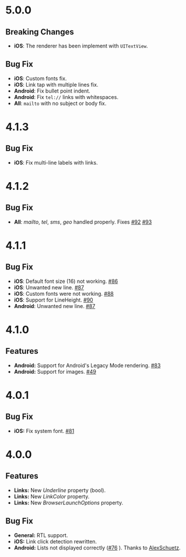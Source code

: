 # 5.0.0

## Breaking Changes
* **iOS**: The renderer has been implement with `UITextView`.

## Bug Fix
* **iOS**: Custom fonts fix.
* **iOS**: Link tap with multiple lines fix.
* **Android**: Fix bullet point indent.
* **Android**: Fix `tel://` links with whitespaces.
* **All**: `mailto` with no subject or body fix.

# 4.1.3

## Bug Fix
* **iOS**: Fix multi-line labels with links.

# 4.1.2

## Bug Fix
* **All**: *mailto*, *tel*, *sms*, *geo* handled properly. Fixes [#92](https://github.com/matteobortolazzo/HtmlLabelPlugin/issues/82) [#93](https://github.com/matteobortolazzo/HtmlLabelPlugin/issues/82)

# 4.1.1

## Bug Fix
* **iOS**: Default font size (16) not working. [#86](https://github.com/matteobortolazzo/HtmlLabelPlugin/issues/86)
* **iOS**: Unwanted new line. [#87](https://github.com/matteobortolazzo/HtmlLabelPlugin/issues/87)
* **iOS**: Custom fonts were not working. [#88](https://github.com/matteobortolazzo/HtmlLabelPlugin/issues/88)
* **iOS**: Support for LineHeight. [#90](https://github.com/matteobortolazzo/HtmlLabelPlugin/issues/90)
* **Android**: Unwanted new line. [#87](https://github.com/matteobortolazzo/HtmlLabelPlugin/issues/87)

# 4.1.0

## Features
* **Android:** Support for Android's Legacy Mode rendering. [#83](https://github.com/matteobortolazzo/HtmlLabelPlugin/pull/83)
* **Android:** Support for images. [#49](https://github.com/matteobortolazzo/HtmlLabelPlugin/issues/49)

# 4.0.1

## Bug Fix
* **iOS:** Fix system font. [#81](https://github.com/matteobortolazzo/HtmlLabelPlugin/issues/81)

# 4.0.0

## Features
* **Links:** New *Underline* property (bool).
* **Links:** New *LinkColor* property.
* **Links:** New *BrowserLaunchOptions* property.

## Bug Fix
* **General:** RTL support.
* **iOS:** Link click detection rewritten.
* **Android:** Lists not displayed correctly ([#76](https://github.com/matteobortolazzo/HtmlLabelPlugin/pull/76)
). Thanks to [AlexSchuetz](https://github.com/AlexSchuetz).